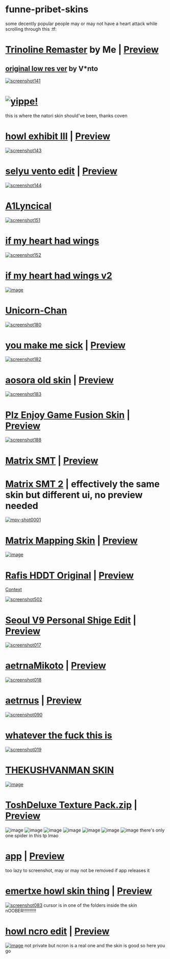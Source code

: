 # funne-pribet-skins

some decently popular people may or may not have a heart attack while scrolling through this :tf:

# [Trinoline Remaster](https://femboye.s-ul.eu/xMXED70W) by Me | [Preview](https://youtu.be/NIwMJGnCzqE)
## [original low res ver](https://mega.nz/file/cExi0Kga#-U0tyrp1TTJsuq-jdfaf8rf6bngti-Br1BJVKFC9Bjo) by V*nto
[![screenshot141](https://user-images.githubusercontent.com/117044049/201496171-ac86d0c1-c9c8-4578-a5a8-ac972019b4bb.png)](https://femboye.s-ul.eu/xMXED70W)

# [![yippe!](https://user-images.githubusercontent.com/45379301/211455823-af3a364b-0734-4844-9857-0a6197d4309a.png)](https://femboye.s-ul.eu/kKaWh0u4)
this is where the natori skin should've been, thanks coven

# [howl exhibit Ⅲ](https://files.getrektby.us/gciIqT7VKFcI.osk) | [Preview](https://youtu.be/WRcYYQacXh0)
[![screenshot143](https://user-images.githubusercontent.com/117044049/201496408-089558dc-8821-4eda-99b1-13cd7584bc7b.png)](https://files.getrektby.us/gciIqT7VKFcI.osk)

# [selyu vento edit](https://femboye.s-ul.eu/rTolC5zx) | [Preview](https://www.youtube.com/watch?v=bifEZg40IWQ)
[![screenshot144](https://user-images.githubusercontent.com/117044049/201496582-c6e236db-5a33-43f2-864d-d459ef843b90.png)](https://femboye.s-ul.eu/rTolC5zx)

# [A1Lyncical](https://femboye.s-ul.eu/xTIQ28x1)
[![screenshot151](https://user-images.githubusercontent.com/117044049/201505403-6cf8756e-0e9c-4fb7-bf88-497cd8d6662f.png)](https://femboye.s-ul.eu/xTIQ28x1)

# [if my heart had wings](https://femboye.s-ul.eu/vV6DYb9i)
[![screenshot152](https://user-images.githubusercontent.com/117044049/201505492-03a1a6d1-6991-44ae-a64c-0f70841966a1.png)](https://femboye.s-ul.eu/vV6DYb9i)

# [if my heart had wings v2](https://femboye.s-ul.eu/pRh9kRMM)
[![image](https://user-images.githubusercontent.com/45379301/205751520-e1012da1-bf43-42c6-b656-9e4c7e0c6e92.png)](https://femboye.s-ul.eu/pRh9kRMM)

# [Unicorn-Chan](https://femboye.s-ul.eu/StyrIQEw)
[![screenshot180](https://user-images.githubusercontent.com/117044049/201545283-d1c4607a-6e9d-4c2c-b32d-7f577d1893f8.png)](https://femboye.s-ul.eu/StyrIQEw)

# [you make me sick](https://femboye.s-ul.eu/89PcnFDc) | [Preview](https://youtu.be/OorMziHufRU)
[![screenshot182](https://user-images.githubusercontent.com/117044049/201545533-62ea43d0-5070-4b61-8825-07710bd81f1e.png)](https://femboye.s-ul.eu/89PcnFDc)

# [aosora old skin](https://femboye.s-ul.eu/fUO399uf) | [Preview](https://youtu.be/jPqyl_-T_xc)
[![screenshot183](https://user-images.githubusercontent.com/117044049/201545728-c41a5c74-75b5-4c40-85d5-ae47cc728662.png)](https://femboye.s-ul.eu/fUO399uf)

# [Plz Enjoy Game Fusion Skin](https://femboye.s-ul.eu/VBljtivB) | [Preview](https://www.youtube.com/watch?v=XWj_JITME5o)
[![screenshot188](https://user-images.githubusercontent.com/117044049/201572749-23158f06-6380-4d02-8399-ca0a3d1752fd.png)](https://femboye.s-ul.eu/VBljtivB)

# [Matrix SMT](https://files.getrektby.us/Ao24I67AJBef.osk) | [Preview](https://www.youtube.com/watch?v=eV8EcmUPEXI)
# [Matrix SMT 2](https://files.getrektby.us/5ag_bqYMdKVm.osk) | effectively the same skin but different ui, no preview needed
[![mpv-shot0001](https://user-images.githubusercontent.com/45379301/204169871-813734b8-5cf1-4d41-898e-b19885c4c22a.jpg)](https://files.getrektby.us/Ao24I67AJBef.osk)

# [Matrix Mapping Skin](https://files.getrektby.us/zgwSgrKimpzc.osk ) | [Preview](https://twitter.com/DreamEmulation/status/1591758012829806594)
[![image](https://user-images.githubusercontent.com/45379301/204318896-b9761a55-1189-4272-abaa-2612df883729.png)](https://files.getrektby.us/zgwSgrKimpzc.osk )

# [Rafis HDDT Original](https://femboye.s-ul.eu/bQ5DUPkC) | [Preview](https://www.youtube.com/watch?v=M6SPs67ZPGw)
[Context](https://user-images.githubusercontent.com/45379301/204319469-ec7124e1-86bd-4bbd-8193-42647629b38a.png)

[![screenshot502](https://user-images.githubusercontent.com/45379301/205456423-1f334c2f-343f-42bd-b093-7fdb9f958862.png)](https://femboye.s-ul.eu/bQ5DUPkC)

# [Seoul V9 Personal Shige Edit](https://femboye.s-ul.eu/j4j9TgA1) | [Preview](https://youtu.be/5Ai_tGU9oMc)
[![screenshot017](https://user-images.githubusercontent.com/45379301/206877990-c33e1b56-b2a7-4ad9-95c4-2f0333a6400d.png)](https://femboye.s-ul.eu/j4j9TgA1)

# [aetrnaMikoto](https://femboye.s-ul.eu/RTPfV8Zk) | [Preview](https://youtu.be/6w_BfxtB6wA)
[![screenshot018](https://user-images.githubusercontent.com/45379301/206878153-e741a442-39c7-4e8e-9139-79026386792e.png)](https://femboye.s-ul.eu/1Oray1gW)

# [aetrnus](https://femboye.s-ul.eu/XKSSPoE8) | [Preview](https://youtu.be/87aJfQE5c10?t=70)
[![screenshot090](https://user-images.githubusercontent.com/45379301/208765301-ab6e816c-e050-407f-b613-b7884e28b9a9.png)](https://chip.s-ul.eu/yqbrtpXZ)

# [whatever the fuck this is](https://femboye.s-ul.eu/6prtsbXf)
[![screenshot019](https://user-images.githubusercontent.com/45379301/206878434-e52d6d73-2db6-4a2b-a9c4-e9cb68d4ca58.png)](https://femboye.s-ul.eu/6prtsbXf)

# [THEKUSHVANMAN SKIN](https://femboye.s-ul.eu/DXv1XHSH)
[![image](https://user-images.githubusercontent.com/45379301/206916037-0a9e3c37-13b1-4369-a8f4-5ec2dfe473d5.png)](https://femboye.s-ul.eu/DXv1XHSH)

# [ToshDeluxe Texture Pack.zip](https://github.com/nymphiaosu/funne-pribet-skins/files/10250496/ToshDeluxe.Texture.Pack.zip) | [Preview](https://youtu.be/kkNgy_KcH5Q)
![image](https://user-images.githubusercontent.com/45379301/208217808-00f3b37d-7dc4-449e-8789-e8363e58b436.png)
![image](https://user-images.githubusercontent.com/45379301/208217852-da11e5f6-6558-4a0b-9b2d-419e91c5e3d3.png)
![image](https://user-images.githubusercontent.com/45379301/208217879-be21c18f-c445-49e8-91f6-d735ee5365b1.png)
![image](https://user-images.githubusercontent.com/45379301/208217904-0ebca0e9-afb8-476e-b17c-fd731870bd06.png)
![image](https://user-images.githubusercontent.com/45379301/208217914-90e8cacc-10be-4a7b-aa73-5f0dc94d07b0.png)
![image](https://user-images.githubusercontent.com/45379301/208217920-410180b0-110d-4c9f-9c5a-a1bdb3f7ce67.png)
![image](https://user-images.githubusercontent.com/45379301/208217931-98f604c3-505d-49cc-9f07-757c4d0271d8.png)
there's only one spider in this tp lmao

# [app](https://cdn.discordapp.com/attachments/795679808779583579/1053478821266985031/app.osk) | [Preview](https://youtu.be/_mhC1NK34A0)
too lazy to screenshot, may or may not be removed if app releases it

# [emertxe howl skin thing](https://cdn.discordapp.com/attachments/973579452330147860/1053380767004229713/kamui.osk) | [Preview](https://www.youtube.com/watch?v=aUrTP416Cw4)
[![screenshot083](https://user-images.githubusercontent.com/45379301/208218762-87947e4a-1961-4aac-94ee-a16aefb1215e.jpg)](https://cdn.discordapp.com/attachments/973579452330147860/1053380767004229713/kamui.osk)
cursor is in one of the folders inside the skin nOOBER!!!!!!!!!!

# [howl ncro edit](https://ncronfntophliac.s-ul.eu/mTspLkm9) | [Preview](https://www.youtube.com/watch?v=NsqeZht3xeY)
[![image](https://user-images.githubusercontent.com/45379301/209898235-d80299aa-2fe9-4ca2-9ede-c2ad1b50fb3c.png)](https://ncronfntophliac.s-ul.eu/mTspLkm9)
not private but ncron is a real one and the skin is good so here you go

